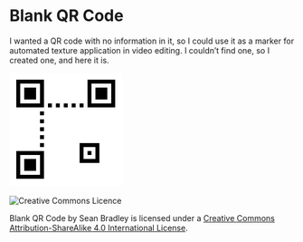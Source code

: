 # Blank QR Code

I wanted a QR code with no information in it, so I could use it as a marker for automated texture application in video editing.
I couldn’t find one, so I created one, and here it is.

![Blank QR Code](blank_qr_code.png)

![Creative Commons Licence](https://i.creativecommons.org/l/by-sa/4.0/88x31.png)

Blank QR Code by Sean Bradley is licensed under a [Creative Commons Attribution-ShareAlike 4.0 International License](https://creativecommons.org/licenses/by-sa/4.0/).

